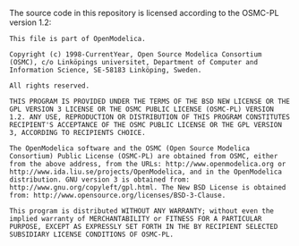 The source code in this repository is licensed according to the OSMC-PL version 1.2:

    This file is part of OpenModelica.

    Copyright (c) 1998-CurrentYear, Open Source Modelica Consortium (OSMC), c/o Linköpings universitet, Department of Computer and Information Science, SE-58183 Linköping, Sweden.

    All rights reserved.

    THIS PROGRAM IS PROVIDED UNDER THE TERMS OF THE BSD NEW LICENSE OR THE GPL VERSION 3 LICENSE OR THE OSMC PUBLIC LICENSE (OSMC-PL) VERSION 1.2. ANY USE, REPRODUCTION OR DISTRIBUTION OF THIS PROGRAM CONSTITUTES RECIPIENT'S ACCEPTANCE OF THE OSMC PUBLIC LICENSE OR THE GPL VERSION 3, ACCORDING TO RECIPIENTS CHOICE.

    The OpenModelica software and the OSMC (Open Source Modelica Consortium) Public License (OSMC-PL) are obtained from OSMC, either from the above address, from the URLs: http://www.openmodelica.org or http://www.ida.liu.se/projects/OpenModelica, and in the OpenModelica distribution. GNU version 3 is obtained from: http://www.gnu.org/copyleft/gpl.html. The New BSD License is obtained from: http://www.opensource.org/licenses/BSD-3-Clause.

    This program is distributed WITHOUT ANY WARRANTY; without even the implied warranty of MERCHANTABILITY or FITNESS FOR A PARTICULAR PURPOSE, EXCEPT AS EXPRESSLY SET FORTH IN THE BY RECIPIENT SELECTED SUBSIDIARY LICENSE CONDITIONS OF OSMC-PL.
    
